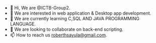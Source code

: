 - 👋 Hi, We are @ICTB-Group2.
- 👀 We are interested in web application & Desktop app development.
- 🌱 We are currently learning C,SQL AND JAVA PROGRAMMING LANGUAGE. 
- 💞️ We are looking to collaborate on back-end scripting.
- 📫 How to reach us roberthsayula@gmail.com.


